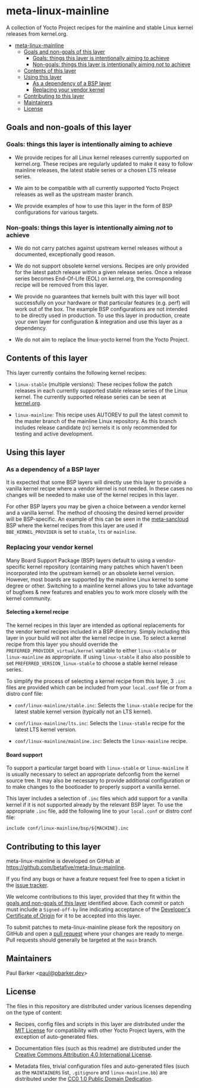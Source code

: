 # meta-linux-mainline

<!--
Copyright (C) 2021, meta-linux-mainline contributors
SPDX-License-Identifier: CC-BY-4.0
-->

A collection of Yocto Project recipes for the mainline and stable Linux
kernel releases from kernel.org.

<!--TOC-->

* [meta-linux-mainline](#meta-linux-mainline)
  * [Goals and non-goals of this layer](#goals-and-non-goals-of-this-layer)
    * [Goals: things this layer is intentionally aiming to achieve](#goals-things-this-layer-is-intentionally-aiming-to-achieve)
    * [Non-goals: things this layer is intentionally aiming *not* to achieve](#non-goals-things-this-layer-is-intentionally-aiming-not-to-achieve)
  * [Contents of this layer](#contents-of-this-layer)
  * [Using this layer](#using-this-layer)
    * [As a dependency of a BSP layer](#as-a-dependency-of-a-bsp-layer)
    * [Replacing your vendor kernel](#replacing-your-vendor-kernel)
  * [Contributing to this layer](#contributing-to-this-layer)
  * [Maintainers](#maintainers)
  * [License](#license)

<!--TOC-->

## Goals and non-goals of this layer

### Goals: things this layer is intentionally aiming to achieve

* We provide recipes for all Linux kernel releases currently supported on
  kernel.org. These recipes are regularly updated to make it easy to follow
  mainline releases, the latest stable series or a chosen LTS release series.

* We aim to be compatible with all currently supported Yocto Project releases as
  well as the upstream master branch.

* We provide examples of how to use this layer in the form of BSP configurations
  for various targets.

### Non-goals: things this layer is intentionally aiming *not* to achieve

* We do not carry patches against upstream kernel releases without a documented,
  exceptionally good reason.

* We do not support obsolete kernel versions. Recipes are only provided for the
  latest patch release within a given release series. Once a release series
  becomes End-Of-Life (EOL) on kernel.org, the corresponding recipe will be
  removed from this layer.

* We provide no guarantees that kernels built with this layer will boot
  successfully on your hardware or that particular features (e.g. perf) will
  work out of the box. The example BSP configurations are not intended to be
  directly used in production. To use this layer in production, create your own
  layer for configuration & integration and use this layer as a dependency.

* We do not aim to replace the linux-yocto kernel from the Yocto Project.

## Contents of this layer

This layer currently contains the following kernel recipes:

* `linux-stable` (multiple versions): These recipes follow the patch releases
  in each currently supported stable release series of the Linux kernel. The
  currently supported release series can be seen at
  [kernel.org](https://www.kernel.org/).

* `linux-mainline`: This recipe uses AUTOREV to pull the latest commit to the
  master branch of the mainline Linux repository. As this branch includes
  release candidate (rc) kernels it is only recommended for testing and active
  development.

## Using this layer

### As a dependency of a BSP layer

It is expected that some BSP layers will directly use this layer to provide a
vanilla kernel recipe where a vendor kernel is not needed. In these cases no
changes will be needed to make use of the kernel recipes in this layer.

For other BSP layers you may be given a choice between a vendor kernel and a
vanilla kernel. The method of choosing the desired kernel provider will be
BSP-specific. An example of this can be seen in the
[meta-sancloud](https://github.com/sancloudltd/meta-sancloud/) BSP where the
kernel recipes from this layer are used if `BBE_KERNEL_PROVIDER` is set to
`stable`, `lts` or `mainline`.

### Replacing your vendor kernel

Many Board Support Package (BSP) layers default to using a vendor-specific
kernel repository (containing many patches which haven't been incorporated
into the upstream kernel) or an obsolete kernel version. However, most boards
are supported by the mainline Linux kernel to some degree or other. Switching
to a mainline kernel allows you to take advantage of bugfixes & new features
and enables you to work more closely with the kernel community.

#### Selecting a kernel recipe

The kernel recipes in this layer are intended as optional replacements for
the vendor kernel recipes included in a BSP directory. Simply including this
layer in your build will not alter the kernel recipe in use. To select a
kernel recipe from this layer you should override the
`PREFERRED_PROVIDER_virtual/kernel` variable to either `linux-stable` or
`linux-mainline` as appropriate. If using `linux-stable` it also also
possible to set `PREFERRED_VERSION_linux-stable` to choose a stable kernel
release series.

To simplify the process of selecting a kernel recipe from this layer, 3
`.inc` files are provided which can be included from your `local.conf` file
or from a distro conf file:

* `conf/linux-mainline/stable.inc`: Selects the `linux-stable` recipe for the
  latest stable kernel version (typically not an LTS kernel).

* `conf/linux-mainline/lts.inc`: Selects the `linux-stable` recipe for the
  latest LTS kernel version.

* `conf/linux-mainline/mainline.inc`: Selects the `linux-mainline` recipe.

#### Board support

To support a particular target board with `linux-stable` or `linux-mainline`
it is usually necessary to select an appropriate defconfig from the kernel
source tree. It may also be necessary to provide additional configuration or
to make changes to the bootloader to properly support a vanilla kernel.

This layer includes a selection of `.inc` files which add support for a
vanilla kernel if it is not supported already by the relevant BSP layer. To
use the appropriate `.inc` file, add the following line to your `local.conf`
or distro conf file:

```bitbake
include conf/linux-mainline/bsp/${MACHINE}.inc
```

## Contributing to this layer

meta-linux-mainline is developed on GitHub at
<https://github.com/betafive/meta-linux-mainline>.

If you find any bugs or have a feature request feel free to open a ticket in the
[issue tracker][].

We welcome contributions to this layer, provided that they fit within the
[goals and non-goals of this layer](#goals-and-non-goals-of-this-layer)
identified above. Each commit or patch must include a `Signed-off-by` line
indicating acceptance of the [Developer's Certificate of Origin](DCO.txt) for it
to be accepted into this layer.

To submit patches to meta-linux-mainline please fork the repository on GitHub
and open a [pull request][] where your changes are ready to merge. Pull requests
should generally be targeted at the `main` branch.

[issue tracker]:        https://github.com/betafive/meta-linux-mainline/issues
[pull request]:         https://github.com/betafive/meta-linux-mainline/pulls

## Maintainers

Paul Barker \<paul@pbarker.dev\>

## License

The files in this repository are distributed under various licenses depending on
the type of content:

* Recipes, config files and scripts in this layer are distributed under the
  [MIT License](LICENSES/MIT.txt) for compatibility with other Yocto Project
  layers, with the exception of auto-generated files.

* Documentation files (such as this readme) are distributed under the
  [Creative Commons Attribution 4.0 International License](LICENSES/CC-BY-4.0.txt).

* Metadata files, trivial configuration files and auto-generated files (such as
  the `MAINTAINERS` list, `.gitignore` and `linux-mainline.bb`) are distributed
  under the [CC0 1.0 Public Domain Dedication](LICENSES/CC0-1.0.txt).
